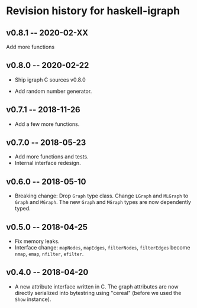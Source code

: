 Revision history for haskell-igraph
===================================

v0.8.1 -- 2020-02-XX
--------------------

Add more functions

v0.8.0 -- 2020-02-22
--------------------

* Ship igraph C sources v0.8.0

* Add random number generator.

v0.7.1 -- 2018-11-26
--------------------

* Add a few more functions.

v0.7.0 -- 2018-05-23
--------------------

* Add more functions and tests.
* Internal interface redesign.

v0.6.0 -- 2018-05-10
--------------------

* Breaking change: Drop `Graph` type class. Change `LGraph` and `MLGraph` to
`Graph` and `MGraph`. The new `Graph` and `MGraph` types are now dependently typed.

v0.5.0 -- 2018-04-25
--------------------

* Fix memory leaks.
* Interface change: `mapNodes`, `mapEdges`, `filterNodes`, `filterEdges` become
`nmap`, `emap`, `nfilter`, `efilter`.


v0.4.0 -- 2018-04-20
--------------------

* A new attribute interface written in C. The graph attributes are now directly serialized into bytestring using "cereal" (before we used the `Show` instance).
